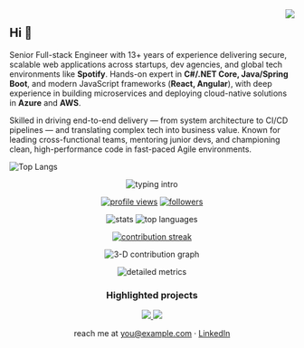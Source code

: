 <img align="right" src="https://visitor-badge.laobi.icu/badge?page_id=myprofile987123.123987">

## Hi 👋

Senior Full-stack Engineer with 13+ years of experience delivering secure, scalable web applications across startups, dev agencies, and global tech environments like **Spotify**. Hands-on expert in **C#/.NET Core, Java/Spring Boot**, and modern JavaScript frameworks (**React, Angular**), with deep experience in building microservices and deploying cloud-native solutions in **Azure** and **AWS**.

Skilled in driving end-to-end delivery — from system architecture to CI/CD pipelines — and translating complex tech into business value. Known for leading cross-functional teams, mentoring junior devs, and championing clean, high-performance code in fast-paced Agile environments.

<!-- overall stats -->
<!-- ![Aronld’s GitHub stats](https://github-readme-stats.vercel.app/api?username=ArnoldW-dev&show_icons=true&count_private=true&theme=tokyonight) -->
<!-- top languages -->
![Top Langs](https://github-readme-stats.vercel.app/api/top-langs/?username=ArnoldW-dev&layout=compact)



<!-- prettier-ignore-start -->
<p align="center">
  <img src="https://readme-typing-svg.demolab.com?font=Fira+Code&duration=2800&pause=1000&multiline=true&width=435&height=60&lines=Hey!+I'm+ArnoldW-dev;full-stack+dev+%2B+automation+enthusiast" alt="typing intro" />
</p>

<p align="center">
  <a href="https://github.com/ArnoldW-dev"><img src="https://komarev.com/ghpvc/?username=ArnoldW-dev&style=flat" alt="profile views"></a>
  <a href="https://github.com/ArnoldW-dev?tab=followers"><img src="https://img.shields.io/github/followers/ArnoldW-dev?label=Followers&style=flat" alt="followers"></a>
</p>

<p align="center">
  <img src="https://github-readme-stats.vercel.app/api?username=ArnoldW-dev&show_icons=true&count_private=true" alt="stats" />
  <img src="https://github-readme-stats.vercel.app/api/top-langs/?username=ArnoldW-dev&layout=compact"        alt="top languages" />
</p>

<p align="center">
  <a href="https://streak-stats.vercel.app/?user=ArnoldW-dev">
    <img src="https://streak-stats.vercel.app/?user=ArnoldW-dev" alt="contribution streak"/>
  </a>
</p>

<p align="center">
  <img src="./profile-3d-contrib.svg" alt="3-D contribution graph"/>
</p>

<p align="center">
  <img src="./metrics.svg" alt="detailed metrics"/>
</p>

<h3 align="center">Highlighted projects</h3>

<p align="center">
  <a href="https://github.com/ArnoldW-dev/PROJECT_1">
    <img src="https://github-readme-stats.vercel.app/api/pin/?username=ArnoldW-dev&repo=PROJECT_1" />
  </a>
  <a href="https://github.com/ArnoldW-dev/PROJECT_2">
    <img src="https://github-readme-stats.vercel.app/api/pin/?username=ArnoldW-dev&repo=PROJECT_2" />
  </a>
</p>

<p align="center">
  reach me at <a href="mailto:you@example.com">you@example.com</a> ·
  <a href="https://linkedin.com/in/YOUR_PROFILE">LinkedIn</a>
</p>
<!-- prettier-ignore-end -->




<!--
**iraldiri/iraldiri** is a ✨ _special_ ✨ repository because its `README.md` (this file) appears on your GitHub profile.

Here are some ideas to get you started:

- 🔭 I’m currently working on ...
- 🌱 I’m currently learning ...
- 👯 I’m looking to collaborate on ...
- 🤔 I’m looking for help with ...
- 💬 Ask me about ...
- 📫 How to reach me: ...
- 😄 Pronouns: ...
- ⚡ Fun fact: ...
-->
